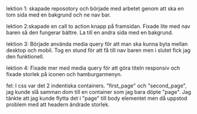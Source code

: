 lektion 1: skapade reposotory och började med arbetet genom att ska en tom sida med en bakgrund och ne nav bar.

lektion 2:skapade en call to action knapp på framsidan. Fixade lite med nav baren så den fungerar bättre. La till en andra sida med en bakgrund.

lektion 3: Började använda media query för att man ska kunna byta mellan desktop och mobil. Tog en stund för att få till nav baren men i slutet fick jag den funktionell.

lektion 4: Fixade mer med media query för att göra titeln responsiv och fixade storlek på iconen och hamburgarmenyn.





fel: I css var det 2 indentiska containers. "first_page" och "second_page", jag kunde slå samman dom till en container som jag bara döpte "page". Jag tänkte att jag kunde flytta det i "page" till body elementet men då uppstod problem med att headern ändrade storlek.

